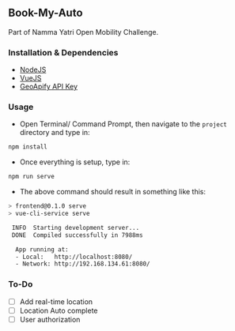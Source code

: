 ## Book-My-Auto
Part of Namma Yatri Open Mobility Challenge.

### Installation & Dependencies

- [NodeJS](https://nodejs.org/en)
- [VueJS](https://vuejs.org/)
- [GeoApify API Key](https://www.geoapify.com/)

### Usage

- Open Terminal/ Command Prompt, then navigate to the `project` directory and type in:

```bash
npm install
```

- Once everything is setup, type in:

```bash
npm run serve
```

- The above command should result in something like this:

```bash
> frontend@0.1.0 serve
> vue-cli-service serve

 INFO  Starting development server...
 DONE  Compiled successfully in 7988ms

  App running at:
  - Local:   http://localhost:8080/ 
  - Network: http://192.168.134.61:8080/
```

### To-Do

- [ ] Add real-time location
- [ ] Location Auto complete
- [ ] User authorization
